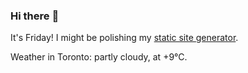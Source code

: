 ### Hi there :wave:

It's Friday! I might be polishing my [static site generator](https://github.com/bewuethr/pandoc-bash-blog).

Weather in Toronto: partly cloudy, at +9°C.
